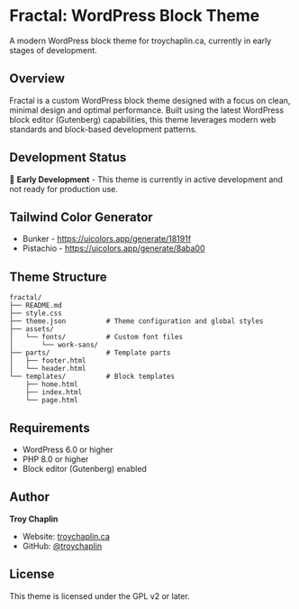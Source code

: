 # Fractal: WordPress Block Theme

A modern WordPress block theme for troychaplin.ca, currently in early stages of development.

## Overview

Fractal is a custom WordPress block theme designed with a focus on clean, minimal design and optimal performance. Built using the latest WordPress block editor (Gutenberg) capabilities, this theme leverages modern web standards and block-based development patterns.

## Development Status

🚧 **Early Development** - This theme is currently in active development and not ready for production use.

## Tailwind Color Generator

- Bunker - https://uicolors.app/generate/18191f
- Pistachio - https://uicolors.app/generate/8aba00

## Theme Structure

```
fractal/
├── README.md
├── style.css
├── theme.json          # Theme configuration and global styles
├── assets/
│   └── fonts/          # Custom font files
│       └── work-sans/
├── parts/              # Template parts
│   ├── footer.html
│   └── header.html
└── templates/          # Block templates
    ├── home.html
    ├── index.html
    └── page.html
```

## Requirements

- WordPress 6.0 or higher
- PHP 8.0 or higher
- Block editor (Gutenberg) enabled

## Author

**Troy Chaplin**
- Website: [troychaplin.ca](https://troychaplin.ca)
- GitHub: [@troychaplin](https://github.com/troychaplin)

## License

This theme is licensed under the GPL v2 or later.